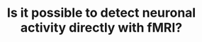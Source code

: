 ---
title: "Is it possible to detect neuronal activity directly with fMRI?"
project_id: 
conf_date: 2005-04-06
conference_id: ""
presenters:
   - peter_bandettini
summary: "<p>ISMRM 2005 education program, Miami, FL</p>"
file: /assets/presentations/T172.ppt
filename: T172.ppt
layout: presentation
---